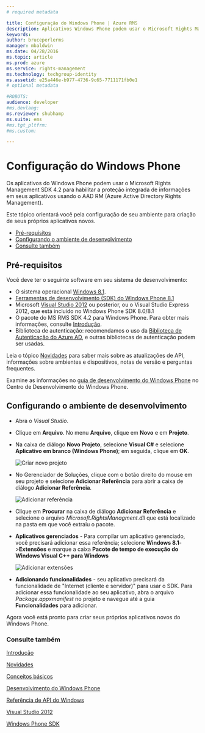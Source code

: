 ```yaml
---
# required metadata

title: Configuração do Windows Phone | Azure RMS
description: Aplicativos Windows Phone podem usar o Microsoft Rights Management SDK 4.2 para habilitar a proteção integrada de informações em seus aplicativos.
keywords:
author: bruceperlerms
manager: mbaldwin
ms.date: 04/28/2016
ms.topic: article
ms.prod: azure
ms.service: rights-management
ms.technology: techgroup-identity
ms.assetid: e25a446e-b977-4736-9c65-7711171fb0e1
# optional metadata

#ROBOTS:
audience: developer
#ms.devlang:
ms.reviewer: shubhamp
ms.suite: ems
#ms.tgt_pltfrm:
#ms.custom:

---
```


# Configuração do Windows Phone


Os aplicativos do Windows Phone podem usar o Microsoft Rights Management SDK 4.2 para habilitar a proteção integrada de informações em seus aplicativos usando o AAD RM (Azure Active Directory Rights Management).

Este tópico orientará você pela configuração de seu ambiente para criação de seus próprios aplicativos novos.

-   [Pré-requisitos](#prerequisites)
-   [Configurando o ambiente de desenvolvimento](#configuring_your_development_environment)
-   [Consulte também](#see_also)

## Pré-requisitos


Você deve ter o seguinte software em seu sistema de desenvolvimento:

-   O sistema operacional [Windows 8.1](http://windows.microsoft.com/en-US/windows-8/meet).
-   [Ferramentas de desenvolvimento (SDK) do Windows Phone 8.1](http://dev.windowsphone.com/en-us/downloadsdk)
-   Microsoft [Visual Studio 2012](http://www.microsoft.com/visualstudio/eng/products/visual-studio-overview) ou posterior, ou o Visual Studio Express 2012, que está incluído no Windows Phone SDK 8.0/8.1
-   O pacote do MS RMS SDK 4.2 para Windows Phone. Para obter mais informações, consulte [Introdução](get-started.md).
-   Biblioteca de autenticação: recomendamos o uso da [Biblioteca de Autenticação do Azure AD](https://msdn.microsoft.com/en-us/library/jj573266.aspx), e outras bibliotecas de autenticação podem ser usadas.

Leia o tópico [Novidades](release-notes.md) para saber mais sobre as atualizações de API, informações sobre ambientes e dispositivos, notas de versão e perguntas frequentes.

Examine as informações no [guia de desenvolvimento do Windows Phone](https://msdn.microsoft.com/en-us/library/windowsphone/develop/ff402535.aspx) no Centro de Desenvolvimento do Windows Phone.

## Configurando o ambiente de desenvolvimento


-   Abra o *Visual Studio*.
-   Clique em **Arquivo**. No menu **Arquivo**, clique em **Novo** e em **Projeto**.
-   Na caixa de diálogo **Novo Projeto**, selecione **Visual C#** e selecione **Aplicativo em branco (Windows Phone)**; em seguida, clique em **OK**.

    ![Criar novo projeto](../media/wpsetup-newproj.png)

-   No Gerenciador de Soluções, clique com o botão direito do mouse em seu projeto e selecione **Adicionar Referência** para abrir a caixa de diálogo **Adicionar Referência**.

    ![Adicionar referência](../media/wpsetup-addref.png)

-   Clique em **Procurar** na caixa de diálogo **Adicionar Referência** e selecione o arquivo *Microsoft.RightsManagment.dll* que está localizado na pasta em que você extraiu o pacote.
-   **Aplicativos gerenciados** - Para compilar um aplicativo gerenciado, você precisará adicionar essa referência; selecione **Windows 8.1**-&gt;**Extensões** e marque a caixa **Pacote de tempo de execução do Windows Visual C++ para Windows**

    ![Adicionar extensões](../media/wpsetup-refmngr.png)

-   **Adicionando funcionalidades** - seu aplicativo precisará da funcionalidade de "Internet (cliente e servidor)" para usar o SDK. Para adicionar essa funcionalidade ao seu aplicativo, abra o arquivo *Package.appxmanifest* no projeto e navegue até a guia **Funcionalidades** para adicionar.

Agora você está pronto para criar seus próprios aplicativos novos do Windows Phone.

### Consulte também

[Introdução](get-started.md)

[Novidades](release-notes.md)

[Conceitos básicos](core-concepts.md)

[Desenvolvimento do Windows Phone](https://msdn.microsoft.com/en-us/library/windowsphone/develop/ff402535.aspx)

[Referência de API do Windows](/rights-management/sdk/4.2/api/winrt/Microsoft.RightsManagement)

[Visual Studio 2012](http://www.microsoft.com/visualstudio/eng/products/visual-studio-overview)

[Windows Phone SDK](http://dev.windowsphone.com/en-us/downloadsdk)

 

 





<!--HONumber=May16_HO2-->


